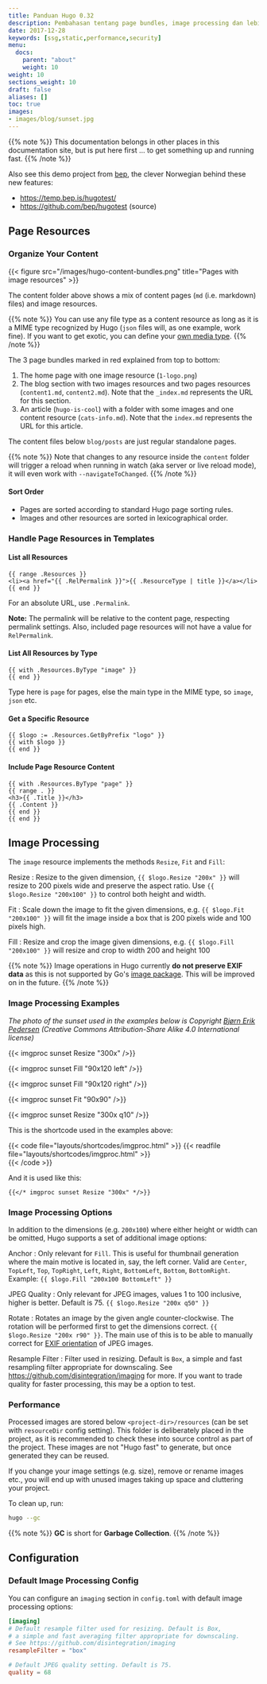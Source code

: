 ```yaml
---
title: Panduan Hugo 0.32
description: Pembahasan tentang page bundles, image processing dan lebih banyak lagi.
date: 2017-12-28
keywords: [ssg,static,performance,security]
menu:
  docs:
    parent: "about"
    weight: 10
weight: 10
sections_weight: 10
draft: false
aliases: []
toc: true
images:
- images/blog/sunset.jpg
---
```



{{% note %}}
This documentation belongs in other places in this documentation site, but is put here first ... to get something up and running fast.
{{% /note %}}


Also see this demo project from [bep](https://github.com/bep/), the clever Norwegian behind these new features:

* https://temp.bep.is/hugotest/
* https://github.com/bep/hugotest (source)

## Page Resources

### Organize Your Content

{{< figure src="/images/hugo-content-bundles.png" title="Pages with image resources" >}}

The content folder above shows a mix of content pages (`md` (i.e. markdown) files) and image resources.

{{% note %}}
You can use any file type as a content resource as long as it is a MIME type recognized by Hugo (`json` files will, as one example, work fine). If you want to get exotic, you can define your [own media type](/templates/output-formats/#media-types).
{{% /note %}}

The 3 page bundles marked in red explained from top to bottom:

1. The home page with one image resource (`1-logo.png`)
2. The blog section with two images resources and two pages resources (`content1.md`, `content2.md`). Note that the `_index.md` represents the URL for this section.
3. An article (`hugo-is-cool`) with a folder with some images and one content resource (`cats-info.md`). Note that the `index.md` represents the URL for this article.

The content files below `blog/posts` are just regular standalone pages.

{{% note %}}
Note that changes to any resource inside the `content` folder will trigger a reload when running in watch (aka server or live reload mode), it will even work with `--navigateToChanged`.
{{% /note %}}

#### Sort Order

* Pages are sorted according to standard Hugo page sorting rules.
* Images and other resources are sorted in lexicographical order.

### Handle Page Resources in Templates


#### List all Resources

```go-html-template
{{ range .Resources }}
<li><a href="{{ .RelPermalink }}">{{ .ResourceType | title }}</a></li>
{{ end }}
```

For an absolute URL, use `.Permalink`.

**Note:** The permalink will be relative to the content page, respecting permalink settings. Also, included page resources will not have a value for `RelPermalink`.

#### List All Resources by Type

```go-html-template
{{ with .Resources.ByType "image" }}
{{ end }}

```

Type here is `page` for pages, else the main type in the MIME type, so `image`, `json` etc.

#### Get a Specific Resource

```go-html-template
{{ $logo := .Resources.GetByPrefix "logo" }}
{{ with $logo }}
{{ end }}
```

#### Include Page Resource Content

```go-html-template
{{ with .Resources.ByType "page" }}
{{ range . }}
<h3>{{ .Title }}</h3>
{{ .Content }}
{{ end }}
{{ end }}

```


## Image Processing

The `image` resource implements the methods `Resize`, `Fit` and `Fill`:

Resize
: Resize to the given dimension, `{{ $logo.Resize "200x" }}` will resize to 200 pixels wide and preserve the aspect ratio. Use `{{ $logo.Resize "200x100" }}` to control both height and width.

Fit
: Scale down the image to fit the given dimensions, e.g. `{{ $logo.Fit "200x100" }}` will fit the image inside a box that is 200 pixels wide and 100 pixels high.

Fill
: Resize and crop the image given dimensions, e.g. `{{ $logo.Fill "200x100" }}` will resize and crop to width 200 and height 100


{{% note %}}
Image operations in Hugo currently **do not preserve EXIF data** as this is not supported by Go's [image package](https://github.com/golang/go/search?q=exif&type=Issues&utf8=%E2%9C%93). This will be improved on in the future.
{{% /note %}}


### Image Processing Examples

_The photo of the sunset used in the examples below is Copyright [Bjørn Erik Pedersen](https://commons.wikimedia.org/wiki/User:Bep) (Creative Commons Attribution-Share Alike 4.0 International license)_


{{< imgproc sunset Resize "300x" />}}

{{< imgproc sunset Fill "90x120 left" />}}

{{< imgproc sunset Fill "90x120 right" />}}

{{< imgproc sunset Fit "90x90" />}}

{{< imgproc sunset Resize "300x q10" />}}


This is the shortcode used in the examples above:


{{< code file="layouts/shortcodes/imgproc.html" >}}
{{< readfile file="layouts/shortcodes/imgproc.html" >}}   
{{< /code >}}

And it is used like this:

```go-html-template
{{</* imgproc sunset Resize "300x" */>}}
```

### Image Processing Options

In addition to the dimensions (e.g. `200x100`) where either height or width can be omitted, Hugo supports a set of additional image options:

Anchor
: Only relevant for `Fill`. This is useful for thumbnail generation where the main motive is located in, say, the left corner. Valid are `Center`, `TopLeft`, `Top`, `TopRight`, `Left`, `Right`, `BottomLeft`, `Bottom`, `BottomRight`. Example: `{{ $logo.Fill "200x100 BottomLeft" }}`

JPEG Quality
: Only relevant for JPEG images, values 1 to 100 inclusive, higher is better. Default is 75. `{{ $logo.Resize "200x q50" }}`

Rotate
: Rotates an image by the given angle counter-clockwise. The rotation will be performed first to get the dimensions correct. `{{ $logo.Resize "200x r90" }}`. The main use of this is to be able to manually correct for [EXIF orientation](https://github.com/golang/go/issues/4341) of JPEG images.

Resample Filter
: Filter used in resizing. Default is `Box`, a simple and fast resampling filter appropriate for downscaling. See https://github.com/disintegration/imaging for more. If you want to trade quality for faster processing, this may be a option to test. 



### Performance

Processed images are stored below `<project-dir>/resources` (can be set with `resourceDir` config setting). This folder is deliberately placed in the project, as it is recommended to check these into source control as part of the project. These images are not "Hugo fast" to generate, but once generated they can be reused.

If you change your image settings (e.g. size), remove or rename images etc., you will end up with unused images taking up space and cluttering your project. 

To clean up, run:

```bash
hugo --gc
```


{{% note %}}
**GC** is short for **Garbage Collection**.
{{% /note %}}


## Configuration

### Default Image Processing Config

You can configure an `imaging` section in `config.toml` with default image processing options:

```toml
[imaging]
# Default resample filter used for resizing. Default is Box,
# a simple and fast averaging filter appropriate for downscaling.
# See https://github.com/disintegration/imaging
resampleFilter = "box"

# Default JPEG quality setting. Default is 75.
quality = 68
```





